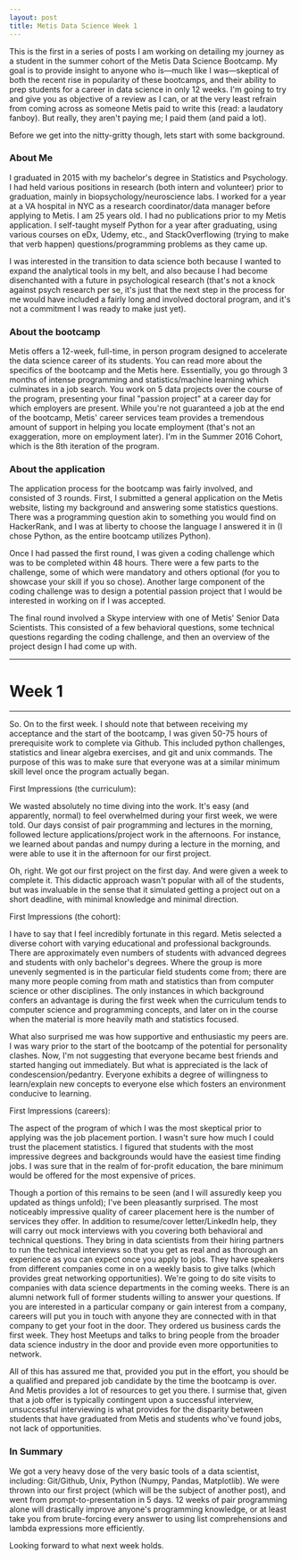 ```yaml
---
layout: post
title: Metis Data Science Week 1
---
```


This is the first in a series of posts I am working on detailing my journey as a student in the summer cohort of the Metis Data Science Bootcamp. My goal is to provide insight to anyone who is—much like I was—skeptical of both the recent rise in popularity of these bootcamps, and their ability to prep students for a career in data science in only 12 weeks. I'm going to try and give you as objective of a review as I can, or at the very least refrain from coming across as someone Metis paid to write this (read: a laudatory fanboy). But really, they aren't paying me; I paid them (and paid a lot).

Before we get into the nitty-gritty though, lets start with some background.

### About Me

I graduated in 2015 with my bachelor's degree in Statistics and Psychology. I had held various positions in research (both intern and volunteer) prior to graduation, mainly in biopsychology/neuroscience labs. I worked for a year at a VA hospital in NYC as a research coordinator/data manager before applying to Metis. I am 25 years old. I had no publications prior to my Metis application. I self-taught myself Python for a year after graduating, using various courses on eDx, Udemy, etc., and StackOverflowing (trying to make that verb happen) questions/programming problems as they came up.

I was interested in the transition to data science both because I wanted to expand the analytical tools in my belt, and also because I had become disenchanted with a future in psychological research (that's not a knock against psych research per se, it's just that the next step in the process for me would have included a fairly long and involved doctoral program, and it's not a commitment I was ready to make just yet).

### About the bootcamp

Metis offers a 12-week, full-time, in person program designed to accelerate the data science career of its students. You can read more about the specifics of the bootcamp and the Metis here. Essentially, you go through 3 months of intense programming and statistics/machine learning which culminates in a job search. You work on 5 data projects over the course of the program, presenting your final "passion project" at a career day for which employers are present. While you're not guaranteed a job at the end of the bootcamp, Metis' career services team provides a tremendous amount of support in helping you locate employment (that's not an exaggeration, more on employment later). I'm in the Summer 2016 Cohort, which is the 8th iteration of the program.

### About the application

The application process for the bootcamp was fairly involved, and consisted of 3 rounds. First, I submitted a general application on the Metis website, listing my background and answering some statistics questions. There was a programming question akin to something you would find on HackerRank, and I was at liberty to choose the language I answered it in (I chose Python, as the entire bootcamp utilizes Python).

Once I had passed the first round, I was given a coding challenge which was to be completed within 48 hours. There were a few parts to the challenge, some of which were mandatory and others optional (for you to showcase your skill if you so chose). Another large component of the coding challenge was to design a potential passion project that I would be interested in working on if I was accepted.

The final round involved a Skype interview with one of Metis' Senior Data Scientists. This consisted of a few behavioral questions, some technical questions regarding the coding challenge, and then an overview of the project design I had come up with.

---
# Week 1
---

So. On to the first week. I should note that between receiving my acceptance and the start of the bootcamp, I was given 50-75 hours of prerequisite work to complete via Github. This included python challenges, statistics and linear algebra exercises, and git and unix commands. The purpose of this was to make sure that everyone was at a similar minimum skill level once the program actually began.

First Impressions (the curriculum):

We wasted absolutely no time diving into the work. It's easy (and apparently, normal) to feel overwhelmed during your first week, we were told. Our days consist of pair programming and lectures in the morning, followed lecture applications/project work in the afternoons. For instance, we learned about pandas and numpy during a lecture in the morning, and were able to use it in the afternoon for our first project.

Oh, right. We got our first project on the first day. And were given a week to complete it. This didactic approach wasn't popular with all of the students, but was invaluable in the sense that it simulated getting a project out on a short deadline, with minimal knowledge and minimal direction.

First Impressions (the cohort):

I have to say that I feel incredibly fortunate in this regard. Metis selected a diverse cohort with varying educational and professional backgrounds. There are approximately even numbers of students with advanced degrees and students with only bachelor's degrees. Where the group is more unevenly segmented is in the particular field students come from; there are many more people coming from math and statistics than from computer science or other disciplines. The only instances in which background confers an advantage is during the first week when the curriculum tends to computer science and programming concepts, and later on in the course when the material is more heavily math and statistics focused.

What also surprised me was how supportive and enthusiastic my peers are. I was wary prior to the start of the bootcamp of the potential for personality clashes. Now, I'm not suggesting that everyone became best friends and started hanging out immediately. But what is appreciated is the lack of condescension/pedantry. Everyone exhibits a degree of willingness to learn/explain new concepts to everyone else which fosters an environment conducive to learning.

First Impressions (careers):

The aspect of the program of which I was the most skeptical prior to applying was the job placement portion. I wasn't sure how much I could trust the placement statistics. I figured that students with the most impressive degrees and backgrounds would have the easiest time finding jobs. I was sure that in the realm of for-profit education, the bare minimum would be offered for the most expensive of prices.

Though a portion of this remains to be seen (and I will assuredly keep you updated as things unfold); I've been pleasantly surprised. The most noticeably impressive quality of career placement here is the number of services they offer. In addition to resume/cover letter/LinkedIn help, they will carry out mock interviews with you covering both behavioral and technical questions. They bring in data scientists from their hiring partners to run the technical interviews so that you get as real and as thorough an experience as you can expect once you apply to jobs. They have speakers from different companies come in on a weekly basis to give talks (which provides great networking opportunities). We're going to do site visits to companies with data science departments in the coming weeks. There is an alumni network full of former students willing to answer your questions. If you are interested in a particular company or gain interest from a company, careers will put you in touch with anyone they are connected with in that company to get your foot in the door. They ordered us business cards the first week. They host Meetups and talks to bring people from the broader data science industry in the door and provide even more opportunities to network.

All of this has assured me that, provided you put in the effort, you should be a qualified and prepared job candidate by the time the bootcamp is over. And Metis provides a lot of resources to get you there. I surmise that, given that a job offer is typically contingent upon a successful interview, unsuccessful interviewing is what provides for the disparity between students that have graduated from Metis and students who've found jobs, not lack of opportunities.

### In Summary

We got a very heavy dose of the very basic tools of a data scientist, including: Git/Github, Unix, Python (Numpy, Pandas, Matplotlib). We were thrown into our first project (which will be the subject of another post), and went from prompt-to-presentation in 5 days. 12 weeks of pair programming alone will drastically improve anyone's programming knowledge, or at least take you from brute-forcing every answer to using list comprehensions and lambda expressions more efficiently.

Looking forward to what next week holds.
